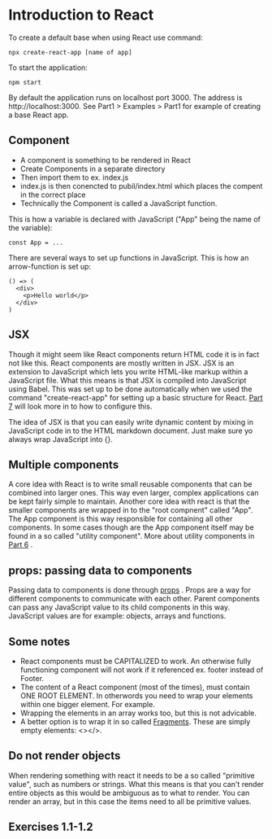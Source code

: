 # Introduction to React
To create a default base when using React use command:
```
npx create-react-app [name of app]
```
To start the application:
```
npm start
```
By default the application runs on localhost port 3000. The address is http://localhost:3000.
See Part1 > Examples > Part1 for example of creating a base React app.

## Component
- A component is something to be rendered in React
- Create Components in a separate directory
- Then import them to ex. index.js
- index.js is then conencted to pubil/index.html which places the compent in the correct place
- Technically the Component is called a JavaScript function.

This is how a variable is declared with JavaScript ("App" being the name of the variable):
```
const App = ...
```

There are several ways to set up functions in JavaScript. This is how an arrow-function is set up: 
```
() => (
  <div>
    <p>Hello world</p>
  </div>
)
```

## JSX
Though it might seem like React components return HTML code it is in fact not like this. React components are mostly written in JSX. JSX is an extension to JavaScript which lets you write HTML-like markup within a JavaScript file. What this means is that JSX is compiled into JavaScript using Babel. This was set up to be done automatically when we used the command "create-react-app" for setting up a basic structure for React. [Part 7](../Part-7) will look more in to how to configure this.

The idea of JSX is that you can easily write dynamic content by mixing in JavaScript code in to the HTML markdown document. Just make sure yo always wrap JavaScript into {}. 

## Multiple components
A core idea with React is to write small reusable components that can be combined into larger ones. This way even larger, complex applications can be kept fairly simple to maintain. Another core idea with react is that the smaller components are wrapped in to the "root compnent" called "App". The App component is this way responsible for containing all other components. In some cases though are the App component itself may be found in a so called "utility component". More about utility components in [Part 6](../Part-6) .

## props: passing data to components
Passing data to components is done through [props](https://react.dev/learn/passing-props-to-a-component) . Props are a way for different components to communicate with each other. Parent components can pass any JavaScript value to its child components in this way. JavaScript values are for example: objects, arrays and functions.

## Some notes
- React components must be CAPITALIZED to work. An otherwise fully functioning component will not work if it referenced ex. footer instead of Footer.
- The content of a React component (most of the times), must contain ONE ROOT ELEMENT. In otherwords you need to wrap your elements within one bigger element. For example. <div></div>
- Wrapping the elements in an array works too, but this is not advicable.
- A better option is to wrap it in so called [Fragments](https://react.dev/reference/react/Fragment). These are simply empty elements: <></>.

## Do not render objects
When rendering something with react it needs to be a so called "primitive value", such as numbers or strings. What this means is that you can't render entire objects as this would be ambiguous as to what to render. You can render an array, but in this case the items need to all be primitive values.

## Exercises 1.1-1.2

